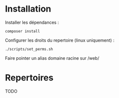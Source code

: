 # Installation

Installer les dépendances :
```
composer install
```

Configurer les droits du repertoire (linux uniquement) :
```
./scripts/set_perms.sh
```

Faire pointer un alias domaine racine sur /web/

# Repertoires

TODO
